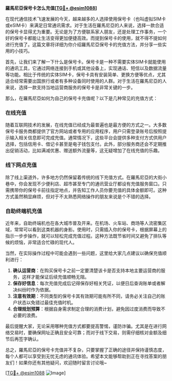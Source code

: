 **羅馬尼亞保号卡怎么充值[[TG💪+ @esim1088](https://t.me/s/esim1088)]**

在现代通信技术飞速发展的今天，越来越多的人选择使用保号卡（也叫虚拟SIM卡或eSIM卡）来满足日常通讯需求。对于生活在羅馬尼亞的人来说，选择一款合适的保号卡显得尤为重要。无论是为了方便联系家人朋友，还是处理工作事务，一个好的保号卡都能让生活变得更加便捷高效。而提到保号卡的使用，就不得不提如何进行充值了。这篇文章将详细为你介绍羅馬尼亞保号卡的充值方法，并分享一些实用的小技巧。

首先，让我们来了解一下什么是保号卡。保号卡是一种不需要实体SIM卡就能使用的通讯工具，它通过网络连接到手机或其他设备上，实现通话、短信以及数据流量等功能。相比于传统的实体SIM卡，保号卡具有安装简单、更换方便等优点，尤其适合经常需要出国旅行或者有多种设备同时使用的人群。对于生活在羅馬尼亞的人来说，选择一款支持当地运营商服务的保号卡是非常关键的一步。

那么，在羅馬尼亞如何为自己的保号卡充值呢？以下是几种常见的充值方式：

### 在线充值

随着互联网技术的发展，在线充值已经成为最普遍也是最方便的方式之一。大多数保号卡服务商都提供了官方网站或者专用的应用程序，用户只需登录账号后按照提示输入相关信息即可完成充值。通常情况下，这些平台会提供多种支付方式供用户选择，包括信用卡、借记卡甚至是电子钱包支付。此外，部分服务商还会不定期推出促销活动，比如满减优惠、赠送额外流量等，这无疑增加了在线充值的乐趣。

### 线下网点充值

除了线上渠道外，许多地方仍然保留着传统的线下充值方式。在羅馬尼亞的大街小巷中，你会发现不少便利店、超市甚至专门的通讯营业厅都设有充值服务窗口。只需携带你的保号卡前往指定地点，并告知工作人员你要充值的具体金额即可。这种方式虽然稍显麻烦，但对于不太熟悉网络操作的朋友来说是个不错的选择。

### 自助终端机充值

近年来，自助终端机也在各大城市普及开来。在机场、火车站、商场等人流密集区域，常常可以看到这类机器的身影。使用时，只需插入你的保号卡，根据屏幕上的指示一步步操作，就可以轻松完成充值过程。这种方法既节省时间又避免了排队等候的烦恼，非常适合忙碌的现代人。

当然，在实际操作过程中可能会遇到一些问题，这里给大家几点建议以确保充值顺利进行：

1. **确认运营商**：在购买保号卡之前一定要清楚该卡是否支持本地主要运营商的服务，这样才能保证后续充值顺畅无阻。
2. **保存好信息**：每次充值完成后记得保存好相关凭证，以便日后查询账单或者解决纠纷时作为依据。
3. **注意有效期**：不同类型的保号卡其有效期可能有所不同，请务必关注自己的账户状态以免错过最佳充值时机。
4. **合理规划预算**：根据自身需求制定合理的消费计划，避免因过度消费而导致不必要的浪费。

最后提醒大家，无论采用哪种充值方式都要提高警惕，谨防诈骗。尤其是在进行网络交易时，要确保网址正确且安全可靠；而对于线下交易，则需仔细核对金额及细节后再签字确认。

总之，羅馬尼亞的保号卡充值并不复杂，只要掌握了正确的途径并保持谨慎态度，每个人都可以享受到无忧无虑的通讯体验。希望本文能够帮助到正在寻找答案的朋友们！如果你还有其他疑问，欢迎随时留言讨论哦~

[[TG💪+ @esim1088](https://t.me/s/esim1088) ![Image](https://i.postimg.cc/4NQfJmqS/Snipaste-2025-05-13-00-14-12.png)]